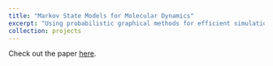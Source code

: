 ```yaml
---
title: "Markov State Models for Molecular Dynamics"
excerpt: "Using probabilistic graphical methods for efficient simulation of the protein folding process"
collection: projects
---
```


Check out the paper [here](../files/markov_state_models_for_protein_folding.pdf). 